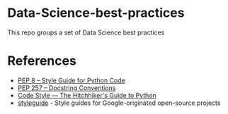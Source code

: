 # Data-Science-best-practices
This repo groups a set of Data Science best practices

# References
- [PEP 8 – Style Guide for Python Code](https://peps.python.org/pep-0008/)
- [PEP 257 – Docstring Conventions](https://peps.python.org/pep-0257/)
- [Code Style — The Hitchhiker's Guide to Python](https://python-guide.org/writing/style/)
- [styleguide](https://github.com/google/styleguide) - Style guides for Google-originated open-source projects

